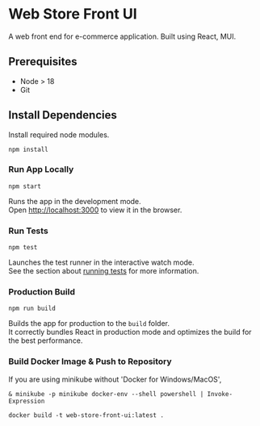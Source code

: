 # Web Store Front UI
A web front end for e-commerce application. Built using React, MUI.

## Prerequisites
- Node > 18
- Git

## Install Dependencies
Install required node modules.

`npm install`

### Run App Locally
`npm start`

Runs the app in the development mode.\
Open [http://localhost:3000](http://localhost:3000) to view it in the browser.

### Run Tests
`npm test`

Launches the test runner in the interactive watch mode.\
See the section about [running tests](https://facebook.github.io/create-react-app/docs/running-tests) for more information.

### Production Build
 `npm run build`

Builds the app for production to the `build` folder.\
It correctly bundles React in production mode and optimizes the build for the best performance.

### Build Docker Image & Push to Repository
If you are using minikube without 'Docker for Windows/MacOS',

`& minikube -p minikube docker-env --shell powershell | Invoke-Expression`

`docker build -t web-store-front-ui:latest .`

